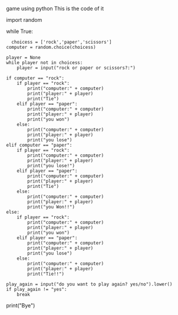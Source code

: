 game using python 
This is the code of it

import random


while True:      

      choicess = ['rock','paper','scissors']
    computer = random.choice(choicess)
    
    player = None
    while player not in choicess:
        player = input("rock or paper or scissors?:")

    if computer == "rock":
        if player == "rock":
            print("computer:" + computer)
            print("player:" + player)
            print("Tie")
        elif player == "paper":
            print("computer:" + computer)
            print("player:" + player)
            print("you won")
        else:
            print("computer:" + computer)
            print("player:" + player)
            print("you lose")
    elif computer == "paper":
        if player == "rock":
            print("computer:" + computer)
            print("player:" + player)
            print("you lose!")
        elif player == "paper":
            print("computer:" + computer)
            print("player:" + player)
            print("Tie")
        else:
            print("computer:" + computer)
            print("player:" + player)
            print("you Won!!")
    else:
        if player == "rock":
            print("computer:" + computer)
            print("player:" + player)
            print("you won")
        elif player == "paper":
            print("computer:" + computer)
            print("player:" + player)
            print("you lose")
        else:
            print("computer:" + computer)
            print("player:" + player)
            print("Tie!!")

    play_again = input("do you want to play again? yes/no").lower()
    if play_again != "yes":
        break
        
print("Bye")







